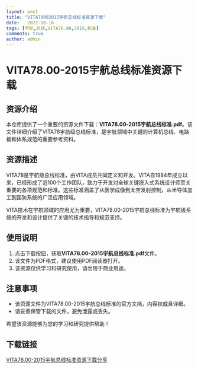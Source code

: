```yaml
---
layout: post
title: "VITA78002015宇航总线标准资源下载"
date:   2022-10-16
tags: [宇航,总线,VITA78.00,2015,标准]
comments: true
author: admin
---
```

# VITA78.00-2015宇航总线标准资源下载

## 资源介绍

本仓库提供了一个重要的资源文件下载：**VITA78.00-2015宇航总线标准.pdf**。该文件详细介绍了VITA78宇航级总线标准，是宇航领域中关键的计算机总线、电路板和体系规范的重要参考资料。

## 资源描述

VITA78是宇航级总线标准，由VITA成员共同定义和开发。VITA自1984年成立以来，已经形成了近100个工作团队，致力于开发对全球关键嵌入式系统设计师至关重要的各项规范和标准。这些标准涵盖了从医学成像到太空发射控制，从半导体加工到国防系统的广泛应用领域。

VITA技术在宇航领域的应用尤为重要，VITA78.00-2015宇航总线标准为宇航级系统的开发和设计提供了关键的技术指导和规范支持。

## 使用说明

1. 点击下载按钮，获取**VITA78.00-2015宇航总线标准.pdf**文件。
2. 该文件为PDF格式，建议使用PDF阅读器打开。
3. 该资源仅供学习和研究使用，请勿用于商业用途。

## 注意事项

- 该资源文件为VITA78.00-2015宇航总线标准的官方文档，内容权威且详细。
- 请妥善保管下载的文件，避免泄露或丢失。

希望该资源能够为您的学习和研究提供帮助！

## 下载链接

[VITA78.00-2015宇航总线标准资源下载分享](https://pan.quark.cn/s/4e8931dc86f3)